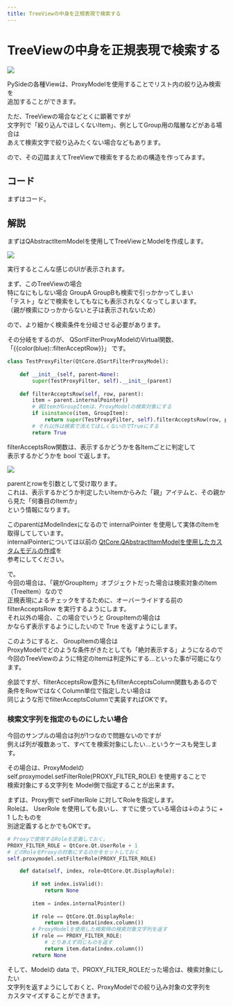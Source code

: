 ```yaml
---
title: TreeViewの中身を正規表現で検索する
---
```

# TreeViewの中身を正規表現で検索する

![](https://i.gyazo.com/fc6e532b3432ea0e6117821e0c539856.gif)

PySideの各種Viewは、ProxyModelを使用することでリスト内の絞り込み検索を  
追加することができます。  
  
ただ、TreeViewの場合などとくに顕著ですが  
文字列で「絞り込んでほしくないItem」、例としてGroup用の階層などがある場合は  
あえて検索文字で絞り込みたくない場合などもあります。  
  
ので、その辺踏まえてTreeViewで検索をするための構造を作ってみます。

## コード

まずはコード。

<script src="https://embed.cacher.io/d05431800560fe16f8fc16c7022f13f22a0caf47.js?a=f3a85e8a924aa2ce28a5cce93944af1a"></script>

## 解説

まずはQAbstractItemModelを使用してTreeViewとModelを作成します。  

![](https://gyazo.com/84c550cf2f3c2c8d24f1405bdbfd8712.png)

実行するとこんな感じのUIが表示されます。  
  
まず、このTreeViewの場合  
特になにもしない場合 GroupA GroupBも検索で引っかかってしまい  
「テスト」などで検索をしてもなにも表示されなくなってしまいます。  
（親が検索にひっかからないと子は表示されないため）  
  
ので、より細かく検索条件を分岐させる必要があります。  
  
その分岐をするのが、 QSortFilterProxyModelのVirtual関数、「{{color(blue)::filterAcceptRow}}」 です。    

  
```python
class TestProxyFilter(QtCore.QSortFilterProxyModel):
 
    def __init__(self, parent=None):
        super(TestProxyFilter, self).__init__(parent)
 
    def filterAcceptsRow(self, row, parent):
        item = parent.internalPointer()
        # 親ItemがGroupItemは、ProxyModelの検索対象にする
        if isinstance(item, GroupItem):
            return super(TestProxyFilter, self).filterAcceptsRow(row, parent)
        # それ以外は検索で消えてほしくないのでTrueにする
        return True
```

filterAcceptsRow関数は、表示するかどうかを各Itemごとに判定して  
表示するかどうかを bool で返します。

![](https://gyazo.com/c25434f14ff0abdcb10efdc47ae39b17.png)

parentとrowを引数として受け取ります。  
これは、表示するかどうか判定したいItemからみた「親」アイテムと、その親から見た「何番目のItemか」  
という情報になります。  
  
このparentはModelIndexになるので internalPointer を使用して実体のItemを取得してしています。  
internalPointerについては以前の [QtCore.QAbstractItemModelを使用したカスタムモデルの作成](custom_model.md)を  
参考にしてください。  
  
で。  
今回の場合は、「親がGroupItem」オブジェクトだった場合は検索対象のItem（TreeItem）なので  
正規表現によるチェックをするために、オーバーライドする前の filterAcceptsRow を実行するようにします。  
それ以外の場合、この場合でいうと GroupItemの場合は  
かならず表示するようにしたいので True を返すようにします。  
  
このようにすると、 GroupItemの場合は  
ProxyModelでどのような条件がきたとしても「絶対表示する」ようになるので  
今回のTreeViewのように特定のItemは判定外にする...といった事が可能になります。  
  
余談ですが、filterAcceptsRow意外にもfilterAcceptsColumn関数もあるので  
条件をRowではなくColumn単位で指定したい場合は  
同じような形でfilterAcceptsColumnで実装すればOKです。
  
### 検索文字列を指定のものにしたい場合

今回のサンプルの場合は列が1つなので問題ないのですが  
例えば列が複数あって、すべてを検索対象にしたい...というケースも発生します。  
  
その場合は、ProxyModelの self.proxymodel.setFilterRole(PROXY_FILTER_ROLE) を使用することで  
検索対象にする文字列を Model側で指定することが出来ます。  

まずは、Proxy側で setFilterRole に対してRoleを指定します。  
Roleは、 UserRole を使用しても良いし、すでに使っている場合は↓のように + 1 したものを  
別途定義するとかでもOKです。  

```python
# Proxyで使用するRoleを定義しておく。
PROXY_FILTER_ROLE = QtCore.Qt.UserRole + 1
# どのRoleをProxyの対象にするのかをセットしておく
self.proxymodel.setFilterRole(PROXY_FILTER_ROLE)
```
  
```python
    def data(self, index, role=QtCore.Qt.DisplayRole):
 
        if not index.isValid():
            return None
 
        item = index.internalPointer()
 
        if role == QtCore.Qt.DisplayRole:
            return item.data(index.column())
        # ProxyModelを使用した検索時の検索対象文字列を返す
        if role == PROXY_FILTER_ROLE:
            # とりあえず同じものを返す
            return item.data(index.column())
        return None
```

そして、Modelの data で、PROXY_FILTER_ROLEだった場合は、検索対象にしたい  
文字列を返すようにしておくと、ProxyModelでの絞り込み対象の文字列を  
カスタマイズすることができます。  
